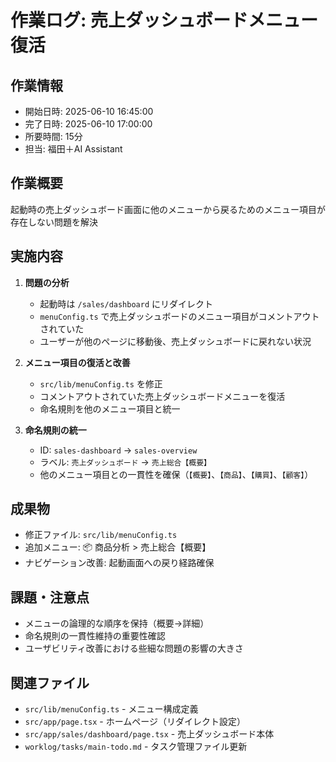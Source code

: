 # 作業ログ: 売上ダッシュボードメニュー復活

## 作業情報
- 開始日時: 2025-06-10 16:45:00
- 完了日時: 2025-06-10 17:00:00
- 所要時間: 15分
- 担当: 福田＋AI Assistant

## 作業概要
起動時の売上ダッシュボード画面に他のメニューから戻るためのメニュー項目が存在しない問題を解決

## 実施内容
1. **問題の分析**
   - 起動時は `/sales/dashboard` にリダイレクト
   - `menuConfig.ts` で売上ダッシュボードのメニュー項目がコメントアウトされていた
   - ユーザーが他のページに移動後、売上ダッシュボードに戻れない状況

2. **メニュー項目の復活と改善**
   - `src/lib/menuConfig.ts` を修正
   - コメントアウトされていた売上ダッシュボードメニューを復活
   - 命名規則を他のメニュー項目と統一

3. **命名規則の統一**
   - ID: `sales-dashboard` → `sales-overview`
   - ラベル: `売上ダッシュボード` → `売上総合【概要】`
   - 他のメニュー項目との一貫性を確保（`【概要】`、`【商品】`、`【購買】`、`【顧客】`）

## 成果物
- 修正ファイル: `src/lib/menuConfig.ts`
- 追加メニュー: 📦 商品分析 > 売上総合【概要】
- ナビゲーション改善: 起動画面への戻り経路確保

## 課題・注意点
- メニューの論理的な順序を保持（概要→詳細）
- 命名規則の一貫性維持の重要性確認
- ユーザビリティ改善における些細な問題の影響の大きさ

## 関連ファイル
- `src/lib/menuConfig.ts` - メニュー構成定義
- `src/app/page.tsx` - ホームページ（リダイレクト設定）
- `src/app/sales/dashboard/page.tsx` - 売上ダッシュボード本体
- `worklog/tasks/main-todo.md` - タスク管理ファイル更新 